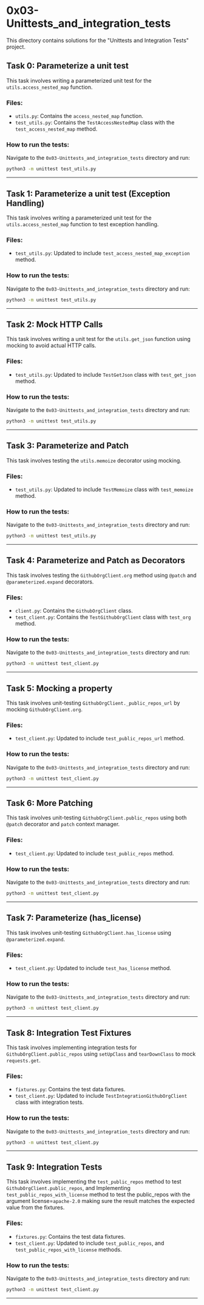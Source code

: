 # 0x03-Unittests_and_integration_tests

This directory contains solutions for the "Unittests and Integration Tests" project.

## Task 0: Parameterize a unit test

This task involves writing a parameterized unit test for the `utils.access_nested_map` function.

### Files:
- `utils.py`: Contains the `access_nested_map` function.
- `test_utils.py`: Contains the `TestAccessNestedMap` class with the `test_access_nested_map` method.

### How to run the tests:
Navigate to the `0x03-Unittests_and_integration_tests` directory and run:
```bash
python3 -m unittest test_utils.py
```
---
## Task 1: Parameterize a unit test (Exception Handling)

This task involves writing a parameterized unit test for the `utils.access_nested_map` function to test exception handling.

### Files:
- `test_utils.py`: Updated to include `test_access_nested_map_exception` method.

### How to run the tests:
Navigate to the `0x03-Unittests_and_integration_tests` directory and run:
```bash
python3 -m unittest test_utils.py
```
---
## Task 2: Mock HTTP Calls

This task involves writing a unit test for the `utils.get_json` function using mocking to avoid actual HTTP calls.

### Files:
- `test_utils.py`: Updated to include `TestGetJson` class with `test_get_json` method.

### How to run the tests:
Navigate to the `0x03-Unittests_and_integration_tests` directory and run:
```bash
python3 -m unittest test_utils.py
```
---
## Task 3: Parameterize and Patch

This task involves testing the `utils.memoize` decorator using mocking.

### Files:
- `test_utils.py`: Updated to include `TestMemoize` class with `test_memoize` method.

### How to run the tests:
Navigate to the `0x03-Unittests_and_integration_tests` directory and run:
```bash
python3 -m unittest test_utils.py
```
---
## Task 4: Parameterize and Patch as Decorators

This task involves testing the `GithubOrgClient.org` method using `@patch` and `@parameterized.expand` decorators.

### Files:
- `client.py`: Contains the `GithubOrgClient` class.
- `test_client.py`: Contains the `TestGithubOrgClient` class with `test_org` method.

### How to run the tests:
Navigate to the `0x03-Unittests_and_integration_tests` directory and run:
```bash
python3 -m unittest test_client.py
```
---
## Task 5: Mocking a property

This task involves unit-testing `GithubOrgClient._public_repos_url` by mocking `GithubOrgClient.org`.

### Files:
- `test_client.py`: Updated to include `test_public_repos_url` method.

### How to run the tests:
Navigate to the `0x03-Unittests_and_integration_tests` directory and run:
```bash
python3 -m unittest test_client.py
```
---
## Task 6: More Patching

This task involves unit-testing `GithubOrgClient.public_repos` using both `@patch` decorator and `patch` context manager.

### Files:
- `test_client.py`: Updated to include `test_public_repos` method.

### How to run the tests:
Navigate to the `0x03-Unittests_and_integration_tests` directory and run:
```bash
python3 -m unittest test_client.py
```
---
## Task 7: Parameterize (has_license)

This task involves unit-testing `GithubOrgClient.has_license` using `@parameterized.expand`.

### Files:
- `test_client.py`: Updated to include `test_has_license` method.

### How to run the tests:
Navigate to the `0x03-Unittests_and_integration_tests` directory and run:
```bash
python3 -m unittest test_client.py
```
---
## Task 8: Integration Test Fixtures

This task involves implementing integration tests for `GithubOrgClient.public_repos` using `setUpClass` and `tearDownClass` to mock `requests.get`.

### Files:
- `fixtures.py`: Contains the test data fixtures.
- `test_client.py`: Updated to include `TestIntegrationGithubOrgClient` class with integration tests.

### How to run the tests:
Navigate to the `0x03-Unittests_and_integration_tests` directory and run:
```bash
python3 -m unittest test_client.py
```
---
## Task 9: Integration Tests

This task involves implementing the `test_public_repos` method to test `GithubOrgClient.public_repos`, and Implementing `test_public_repos_with_license` method to test the public_repos with the argument license=`apache-2.0` making sure the result matches the expected value from the fixtures.

### Files:
- `fixtures.py`: Contains the test data fixtures.
- `test_client.py`: Updated to include `test_public_repos`, and `test_public_repos_with_license` methods.

### How to run the tests:
Navigate to the `0x03-Unittests_and_integration_tests` directory and run:
```bash
python3 -m unittest test_client.py
```
---

